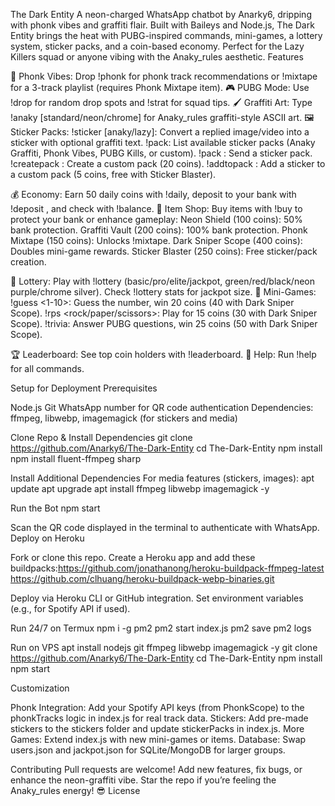 The Dark Entity
A neon-charged WhatsApp chatbot by Anarky6, dripping with phonk vibes and graffiti flair. Built with Baileys and Node.js, The Dark Entity brings the heat with PUBG-inspired commands, mini-games, a lottery system, sticker packs, and a coin-based economy. Perfect for the Lazy Killers squad or anyone vibing with the Anaky_rules aesthetic.
Features

🎵 Phonk Vibes: Drop !phonk for phonk track recommendations or !mixtape for a 3-track playlist (requires Phonk Mixtape item).
🎮 PUBG Mode: Use !drop for random drop spots and !strat for squad tips.
🖌️ Graffiti Art: Type !anaky [standard/neon/chrome] for Anaky_rules graffiti-style ASCII art.
🖼️ Sticker Packs:
!sticker [anaky/lazy]: Convert a replied image/video into a sticker with optional graffiti text.
!pack: List available sticker packs (Anaky Graffiti, Phonk Vibes, PUBG Kills, or custom).
!pack <name>: Send a sticker pack.
!createpack <name>: Create a custom pack (20 coins).
!addtopack <name>: Add a sticker to a custom pack (5 coins, free with Sticker Blaster).


💰 Economy: Earn 50 daily coins with !daily, deposit to your bank with !deposit <amount>, and check with !balance.
🛒 Item Shop: Buy items with !buy <item> to protect your bank or enhance gameplay:
Neon Shield (100 coins): 50% bank protection.
Graffiti Vault (200 coins): 100% bank protection.
Phonk Mixtape (150 coins): Unlocks !mixtape.
Dark Sniper Scope (400 coins): Doubles mini-game rewards.
Sticker Blaster (250 coins): Free sticker/pack creation.


🎰 Lottery: Play with !lottery <tier> <color> (basic/pro/elite/jackpot, green/red/black/neon purple/chrome silver). Check !lottery stats for jackpot size.
🎲 Mini-Games:
!guess <1-10>: Guess the number, win 20 coins (40 with Dark Sniper Scope).
!rps <rock/paper/scissors>: Play for 15 coins (30 with Dark Sniper Scope).
!trivia: Answer PUBG questions, win 25 coins (50 with Dark Sniper Scope).


🏆 Leaderboard: See top coin holders with !leaderboard.
📜 Help: Run !help for all commands.

Setup for Deployment
Prerequisites

Node.js
Git
WhatsApp number for QR code authentication
Dependencies: ffmpeg, libwebp, imagemagick (for stickers and media)

Clone Repo & Install Dependencies
git clone https://github.com/Anarky6/The-Dark-Entity
cd The-Dark-Entity
npm install
npm install fluent-ffmpeg sharp

Install Additional Dependencies
For media features (stickers, images):
apt update
apt upgrade
apt install ffmpeg libwebp imagemagick -y

Run the Bot
npm start

Scan the QR code displayed in the terminal to authenticate with WhatsApp.
Deploy on Heroku

Fork or clone this repo.
Create a Heroku app and add these buildpacks:https://github.com/jonathanong/heroku-buildpack-ffmpeg-latest
https://github.com/clhuang/heroku-buildpack-webp-binaries.git


Deploy via Heroku CLI or GitHub integration.
Set environment variables (e.g., for Spotify API if used).

Run 24/7 on Termux
npm i -g pm2
pm2 start index.js
pm2 save
pm2 logs

Run on VPS
apt install nodejs git ffmpeg libwebp imagemagick -y
git clone https://github.com/Anarky6/The-Dark-Entity
cd The-Dark-Entity
npm install
npm start

Customization

Phonk Integration: Add your Spotify API keys (from PhonkScope) to the phonkTracks logic in index.js for real track data.
Stickers: Add pre-made stickers to the stickers folder and update stickerPacks in index.js.
More Games: Extend index.js with new mini-games or items.
Database: Swap users.json and jackpot.json for SQLite/MongoDB for larger groups.

Contributing
Pull requests are welcome! Add new features, fix bugs, or enhance the neon-graffiti vibe. Star the repo if you’re feeling the Anaky_rules energy! 😎
License

